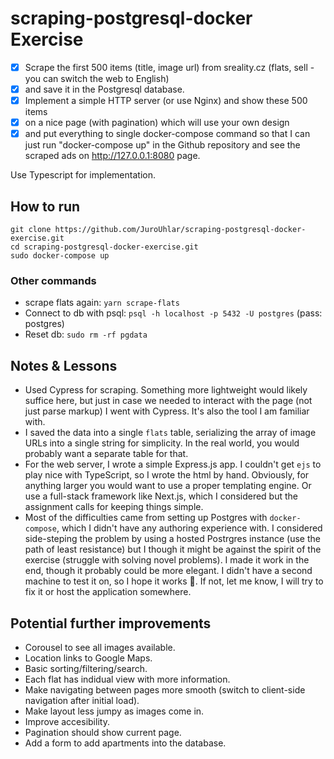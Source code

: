 # scraping-postgresql-docker Exercise

- [x] Scrape the first 500 items (title, image url) from sreality.cz (flats, sell - you can switch the web to English)
- [x] and save it in the Postgresql database.  
- [x] Implement a simple HTTP server (or use Nginx) and show these 500 items
- [x] on a nice page (with pagination) which will use your own design
- [x] and put everything to single docker-compose command so that I can just run "docker-compose up" in the Github repository and see the scraped ads on http://127.0.0.1:8080 page. 

Use Typescript for implementation.

## How to run

```
git clone https://github.com/JuroUhlar/scraping-postgresql-docker-exercise.git
cd scraping-postgresql-docker-exercise.git
sudo docker-compose up
```

### Other commands

* scrape flats again: `yarn scrape-flats`
* Connect to db with psql: `psql -h localhost -p 5432 -U postgres` (pass: postgres)
* Reset db: `sudo rm -rf pgdata`

##  Notes & Lessons

* Used Cypress for scraping. Something more lightweight would likely suffice here, but just in case we needed to interact with the page (not just parse markup) I went with Cypress. It's also the tool I am familiar with.
* I saved the data into a single `flats` table, serializing the array of image URLs into a single string for simplicity. In the real world, you would probably want a separate table for that.
* For the web server, I wrote a simple Express.js app. I couldn't get `ejs` to play nice with TypeScript, so I wrote the html by hand. Obviously, for anything larger you would want to use a proper templating engine. Or use a full-stack framework like Next.js, which I considered but the assignment calls for keeping things simple.
* Most of the difficulties came from setting up Postgres with `docker-compose`, which I didn't have any authoring experience with. I considered side-steping the problem by using a hosted Postrgres instance (use the path of least resistance) but I though it might be against the spirit of the exercise (struggle with solving novel problems). I made it work in the end, though it probably could be more elegant. I didn't have a second machine to test it on, so I hope it works 🤞. If not, let me know, I will try to fix it or host the application somewhere.

## Potential further improvements

* Corousel to see all images available.
* Location links to Google Maps.
* Basic sorting/filtering/search.
* Each flat has indidual view with more information.
* Make navigating between pages more smooth (switch to client-side navigation after initial load).
* Make layout less jumpy as images come in.
* Improve accesibility.
* Pagination should show current page.
* Add a form to add apartments into the database.


